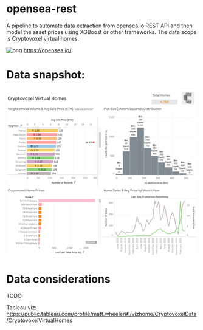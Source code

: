 # opensea-rest
A pipeline to automate data extraction from opensea.io REST API and then model the asset prices using XGBoost or other frameworks. The data scope is Cryptovoxel virtual homes.

![png](https://github.com/datavizhokie/opensea-rest/blob/main/opensea.png)
https://opensea.io/

# Data snapshot:

![png](https://github.com/datavizhokie/opensea-rest/blob/main/tableau_viz.png)

# Data considerations
TODO

Tableau viz: https://public.tableau.com/profile/matt.wheeler#!/vizhome/CryptovoxelData/CryptovoxelVirtualHomes